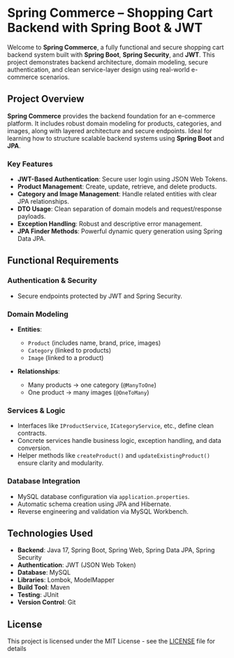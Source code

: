 # Spring Commerce – Shopping Cart Backend with Spring Boot & JWT

Welcome to **Spring Commerce**, a fully functional and secure shopping cart backend system built with **Spring Boot**, **Spring Security**, and **JWT**. This project demonstrates backend architecture, domain modeling, secure authentication, and clean service-layer design using real-world e-commerce scenarios.

## Project Overview

**Spring Commerce** provides the backend foundation for an e-commerce platform. It includes robust domain modeling for products, categories, and images, along with layered architecture and secure endpoints. Ideal for learning how to structure scalable backend systems using **Spring Boot** and **JPA**.

### Key Features

* **JWT-Based Authentication**: Secure user login using JSON Web Tokens.
* **Product Management**: Create, update, retrieve, and delete products.
* **Category and Image Management**: Handle related entities with clear JPA relationships.
* **DTO Usage**: Clean separation of domain models and request/response payloads.
* **Exception Handling**: Robust and descriptive error management.
* **JPA Finder Methods**: Powerful dynamic query generation using Spring Data JPA.


## Functional Requirements

### Authentication & Security

* Secure endpoints protected by JWT and Spring Security.

### Domain Modeling

* **Entities**:

  * `Product` (includes name, brand, price, images)
  * `Category` (linked to products)
  * `Image` (linked to a product)

* **Relationships**:

  * Many products → one category (`@ManyToOne`)
  * One product → many images (`@OneToMany`)

### Services & Logic

* Interfaces like `IProductService`, `ICategoryService`, etc., define clean contracts.
* Concrete services handle business logic, exception handling, and data conversion.
* Helper methods like `createProduct()` and `updateExistingProduct()` ensure clarity and modularity.

### Database Integration

* MySQL database configuration via `application.properties`.
* Automatic schema creation using JPA and Hibernate.
* Reverse engineering and validation via MySQL Workbench.


## Technologies Used

* **Backend**: Java 17, Spring Boot, Spring Web, Spring Data JPA, Spring Security
* **Authentication**: JWT (JSON Web Token)
* **Database**: MySQL
* **Libraries**: Lombok, ModelMapper
* **Build Tool**: Maven
* **Testing**: JUnit
* **Version Control**: Git


## License
This project is licensed under the MIT License - see the [LICENSE](./LICENSE) file for details
